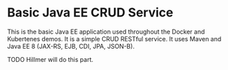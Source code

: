 # Basic Java EE CRUD Service
This is the basic Java EE application used throughout the Docker and Kubertenes demos. It is a simple CRUD RESTful service. It uses Maven and Java EE 8 (JAX-RS, EJB, CDI, JPA, JSON-B).

TODO Hillmer will do this part.
